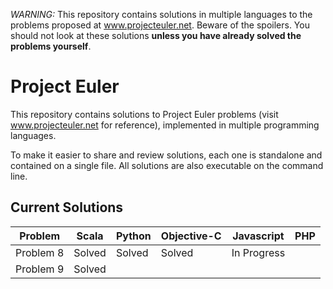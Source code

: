 
*WARNING:* This repository contains solutions in multiple languages to the problems proposed at www.projecteuler.net. Beware of the spoilers. You should not look at these solutions **unless you have already solved the problems yourself**.


Project Euler
=============
This repository contains solutions to Project Euler problems (visit www.projecteuler.net for reference), implemented in multiple programming languages.

To make it easier to share and review solutions, each one is standalone and contained on a single file. All solutions are also executable on the command line.

Current Solutions
-----------------
| Problem | Scala | Python | Objective-C | Javascript | PHP |
|---------------|----------------|----------------|----------------|----------------|----------------|
| Problem 8 | Solved | Solved | Solved | In Progress |  |
| Problem 9 | Solved |  |  |  |  |

